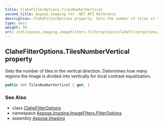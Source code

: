 ```yaml
---
title: ClaheFilterOptions.TilesNumberVertical
second_title: Aspose.Imaging for .NET API Reference
description: ClaheFilterOptions property. Gets the number of tiles in the vertical direction. Determines how many regions the image is divided into vertically for local contrast equalization
type: docs
weight: 50
url: /net/aspose.imaging.imagefilters.filteroptions/clahefilteroptions/tilesnumbervertical/
---
```

## ClaheFilterOptions.TilesNumberVertical property

Gets the number of tiles in the vertical direction. Determines how many regions the image is divided into vertically for local contrast equalization.

```csharp
public int TilesNumberVertical { get; }
```

### See Also

* class [ClaheFilterOptions](../)
* namespace [Aspose.Imaging.ImageFilters.FilterOptions](../../clahefilteroptions/)
* assembly [Aspose.Imaging](../../../)


